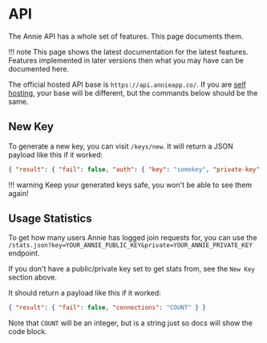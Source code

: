 # API

The Annie API has a whole set of features. This page documents them.

!!! note
    This page shows the latest documentation for the latest features.
    Features implemented in later versions then what you may have
    can be documented here.

The official hosted API base is `https://api.annieapp.co/`.
If you are [self hosting](./selfhost.md), your base will be different, but the commands below should be the same.

## New Key

To generate a new key, you can visit `/keys/new`. It will return a JSON payload like this if it worked:

```json
{ "result": { "fail": false, "auth": { "key": "somekey", "private-key": "someotherkey" } } }
```

!!! warning
    Keep your generated keys safe,
    you won't be able to see them
    again!

## Usage Statistics

To get how many users Annie has logged join requests for, you can use the `/stats.json?key=YOUR_ANNIE_PUBLIC_KEY&private=YOUR_ANNIE_PRIVATE_KEY` endpoint.

If you don't have a public/private key set to get stats from, see the `New Key` section above.

It should return a payload like this if it worked:

```json
{ "result": { "fail": false, "connections": "COUNT" } }
```

Note that `COUNT` will be an integer, but is a string just so docs will show the code block.
